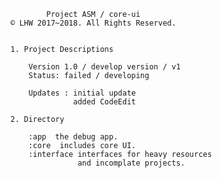 	
		    Project ASM / core-ui
	© LHW 2017~2018. All Rights Reserved.
	
	
	1. Project Descriptions
		
		Version 1.0 / develop version / v1
		Status: failed / developing
		
		Updates : initial update
				  added CodeEdit
		
	2. Directory
		
		:app  the debug app.
		:core  includes core UI.
		:interface interfaces for heavy resources
				   and incomplate projects.
